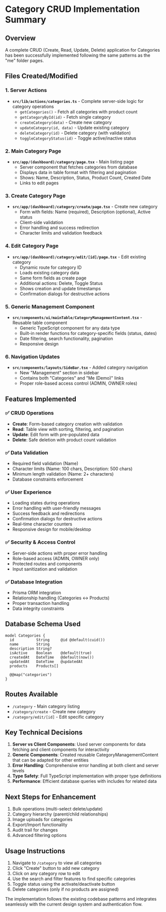# Category CRUD Implementation Summary

## Overview

A complete CRUD (Create, Read, Update, Delete) application for Categories has been successfully implemented following the same patterns as the "me" folder pages.

## Files Created/Modified

### 1. Server Actions

- **`src/lib/actions/categories.ts`** - Complete server-side logic for category operations
  - `getCategories()` - Fetch all categories with product count
  - `getCategoryById(id)` - Fetch single category
  - `createCategory(data)` - Create new category
  - `updateCategory(id, data)` - Update existing category
  - `deleteCategory(id)` - Delete category (with validation)
  - `toggleCategoryStatus(id)` - Toggle active/inactive status

### 2. Main Category Page

- **`src/app/(dashboard)/category/page.tsx`** - Main listing page
  - Server component that fetches categories from database
  - Displays data in table format with filtering and pagination
  - Shows: Name, Description, Status, Product Count, Created Date
  - Links to edit pages

### 3. Create Category Page

- **`src/app/(dashboard)/category/create/page.tsx`** - Create new category
  - Form with fields: Name (required), Description (optional), Active status
  - Client-side validation
  - Error handling and success redirection
  - Character limits and validation feedback

### 4. Edit Category Page

- **`src/app/(dashboard)/category/edit/[id]/page.tsx`** - Edit existing category
  - Dynamic route for category ID
  - Loads existing category data
  - Same form fields as create page
  - Additional actions: Delete, Toggle Status
  - Shows creation and update timestamps
  - Confirmation dialogs for destructive actions

### 5. Generic Management Component

- **`src/components/ui/mainTable/CategoryManagementContent.tsx`** - Reusable table component
  - Generic TypeScript component for any data type
  - Built-in render functions for category-specific fields (status, dates)
  - Date filtering, search functionality, pagination
  - Responsive design

### 6. Navigation Updates

- **`src/components/layouts/SideBar.tsx`** - Added category navigation
  - New "Management" section in sidebar
  - Contains both "Categories" and "Me (Demo)" links
  - Proper role-based access control (ADMIN, OWNER roles)

## Features Implemented

### ✅ CRUD Operations

- **Create**: Form-based category creation with validation
- **Read**: Table view with sorting, filtering, and pagination
- **Update**: Edit form with pre-populated data
- **Delete**: Safe deletion with product count validation

### ✅ Data Validation

- Required field validation (Name)
- Character limits (Name: 100 chars, Description: 500 chars)
- Minimum length validation (Name: 2+ characters)
- Database constraints enforcement

### ✅ User Experience

- Loading states during operations
- Error handling with user-friendly messages
- Success feedback and redirections
- Confirmation dialogs for destructive actions
- Real-time character counters
- Responsive design for mobile/desktop

### ✅ Security & Access Control

- Server-side actions with proper error handling
- Role-based access (ADMIN, OWNER only)
- Protected routes and components
- Input sanitization and validation

### ✅ Database Integration

- Prisma ORM integration
- Relationship handling (Categories ↔ Products)
- Proper transaction handling
- Data integrity constraints

## Database Schema Used

```prisma
model Categories {
  id          String     @id @default(cuid())
  name        String
  description String?
  isActive    Boolean    @default(true)
  createdAt   DateTime   @default(now())
  updatedAt   DateTime   @updatedAt
  products    Products[]

  @@map("categories")
}
```

## Routes Available

- `/category` - Main category listing
- `/category/create` - Create new category
- `/category/edit/[id]` - Edit specific category

## Key Technical Decisions

1. **Server vs Client Components**: Used server components for data fetching and client components for interactivity
2. **Generic Components**: Created reusable CategoryManagementContent that can be adapted for other entities
3. **Error Handling**: Comprehensive error handling at both client and server levels
4. **Type Safety**: Full TypeScript implementation with proper type definitions
5. **Performance**: Efficient database queries with includes for related data

## Next Steps for Enhancement

1. Bulk operations (multi-select delete/update)
2. Category hierarchy (parent/child relationships)
3. Image uploads for categories
4. Export/Import functionality
5. Audit trail for changes
6. Advanced filtering options

## Usage Instructions

1. Navigate to `/category` to view all categories
2. Click "Create" button to add new category
3. Click on any category row to edit
4. Use the search and filter features to find specific categories
5. Toggle status using the activate/deactivate button
6. Delete categories (only if no products are assigned)

The implementation follows the existing codebase patterns and integrates seamlessly with the current design system and authentication flow.
